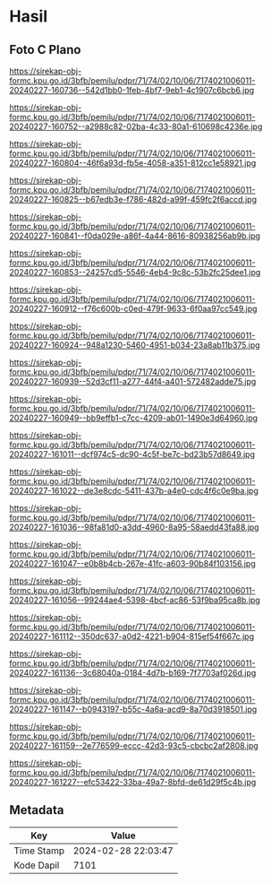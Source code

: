 # Hasil

## Foto C Plano

https://sirekap-obj-formc.kpu.go.id/3bfb/pemilu/pdpr/71/74/02/10/06/7174021006011-20240227-160736--542d1bb0-1feb-4bf7-9eb1-4c1907c6bcb6.jpg

https://sirekap-obj-formc.kpu.go.id/3bfb/pemilu/pdpr/71/74/02/10/06/7174021006011-20240227-160752--a2988c82-02ba-4c33-80a1-610698c4236e.jpg

https://sirekap-obj-formc.kpu.go.id/3bfb/pemilu/pdpr/71/74/02/10/06/7174021006011-20240227-160804--46f6a93d-fb5e-4058-a351-812cc1e58921.jpg

https://sirekap-obj-formc.kpu.go.id/3bfb/pemilu/pdpr/71/74/02/10/06/7174021006011-20240227-160825--b67edb3e-f786-482d-a99f-459fc2f6accd.jpg

https://sirekap-obj-formc.kpu.go.id/3bfb/pemilu/pdpr/71/74/02/10/06/7174021006011-20240227-160841--f0da029e-a86f-4a44-8616-80938256ab9b.jpg

https://sirekap-obj-formc.kpu.go.id/3bfb/pemilu/pdpr/71/74/02/10/06/7174021006011-20240227-160853--24257cd5-5546-4eb4-9c8c-53b2fc25dee1.jpg

https://sirekap-obj-formc.kpu.go.id/3bfb/pemilu/pdpr/71/74/02/10/06/7174021006011-20240227-160912--f76c600b-c0ed-479f-9633-6f0aa97cc549.jpg

https://sirekap-obj-formc.kpu.go.id/3bfb/pemilu/pdpr/71/74/02/10/06/7174021006011-20240227-160924--948a1230-5460-4951-b034-23a8ab11b375.jpg

https://sirekap-obj-formc.kpu.go.id/3bfb/pemilu/pdpr/71/74/02/10/06/7174021006011-20240227-160939--52d3cf11-a277-44f4-a401-572482adde75.jpg

https://sirekap-obj-formc.kpu.go.id/3bfb/pemilu/pdpr/71/74/02/10/06/7174021006011-20240227-160949--bb9effb1-c7cc-4209-ab01-1490e3d64960.jpg

https://sirekap-obj-formc.kpu.go.id/3bfb/pemilu/pdpr/71/74/02/10/06/7174021006011-20240227-161011--dcf974c5-dc90-4c5f-be7c-bd23b57d8649.jpg

https://sirekap-obj-formc.kpu.go.id/3bfb/pemilu/pdpr/71/74/02/10/06/7174021006011-20240227-161022--de3e8cdc-5411-437b-a4e0-cdc4f6c0e9ba.jpg

https://sirekap-obj-formc.kpu.go.id/3bfb/pemilu/pdpr/71/74/02/10/06/7174021006011-20240227-161036--98fa81d0-a3dd-4960-8a95-58aedd43fa88.jpg

https://sirekap-obj-formc.kpu.go.id/3bfb/pemilu/pdpr/71/74/02/10/06/7174021006011-20240227-161047--e0b8b4cb-267e-41fc-a603-90b84f103156.jpg

https://sirekap-obj-formc.kpu.go.id/3bfb/pemilu/pdpr/71/74/02/10/06/7174021006011-20240227-161056--99244ae4-5398-4bcf-ac86-53f9ba95ca8b.jpg

https://sirekap-obj-formc.kpu.go.id/3bfb/pemilu/pdpr/71/74/02/10/06/7174021006011-20240227-161112--350dc637-a0d2-4221-b904-815ef54f667c.jpg

https://sirekap-obj-formc.kpu.go.id/3bfb/pemilu/pdpr/71/74/02/10/06/7174021006011-20240227-161136--3c68040a-0184-4d7b-b169-7f7703af026d.jpg

https://sirekap-obj-formc.kpu.go.id/3bfb/pemilu/pdpr/71/74/02/10/06/7174021006011-20240227-161147--b0943197-b55c-4a6a-acd9-8a70d3918501.jpg

https://sirekap-obj-formc.kpu.go.id/3bfb/pemilu/pdpr/71/74/02/10/06/7174021006011-20240227-161159--2e776599-eccc-42d3-93c5-cbcbc2af2808.jpg

https://sirekap-obj-formc.kpu.go.id/3bfb/pemilu/pdpr/71/74/02/10/06/7174021006011-20240227-161227--efc53422-33ba-49a7-8bfd-de61d29f5c4b.jpg


## Metadata

| Key        | Value               |
| ---------- | ------------------- |
| Time Stamp | 2024-02-28 22:03:47 |
| Kode Dapil | 7101                |



